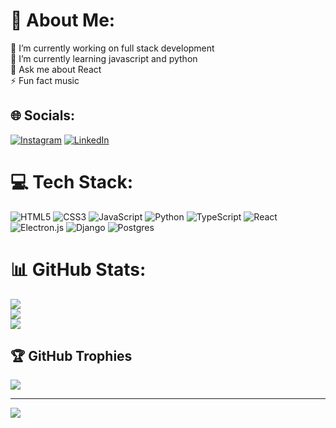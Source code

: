 # 💫 About Me:
🔭 I’m currently working on full stack development<br>🌱 I’m currently learning javascript and python<br>💬 Ask me about React<br>⚡ Fun fact music


## 🌐 Socials:
[![Instagram](https://img.shields.io/badge/Instagram-%23E4405F.svg?logo=Instagram&logoColor=white)](https://instagram.com/https://www.instagram.com/guipolo_sanf/) [![LinkedIn](https://img.shields.io/badge/LinkedIn-%230077B5.svg?logo=linkedin&logoColor=white)](https://linkedin.com/in/https://www.linkedin.com/in/guilhermepolo/) 

# 💻 Tech Stack:
![HTML5](https://img.shields.io/badge/html5-%23E34F26.svg?style=flat&logo=html5&logoColor=white) ![CSS3](https://img.shields.io/badge/css3-%231572B6.svg?style=flat&logo=css3&logoColor=white) ![JavaScript](https://img.shields.io/badge/javascript-%23323330.svg?style=flat&logo=javascript&logoColor=%23F7DF1E) ![Python](https://img.shields.io/badge/python-3670A0?style=flat&logo=python&logoColor=ffdd54) ![TypeScript](https://img.shields.io/badge/typescript-%23007ACC.svg?style=flat&logo=typescript&logoColor=white) ![React](https://img.shields.io/badge/react-%2320232a.svg?style=flat&logo=react&logoColor=%2361DAFB) ![Electron.js](https://img.shields.io/badge/Electron-191970?style=flat&logo=Electron&logoColor=white) ![Django](https://img.shields.io/badge/django-%23092E20.svg?style=flat&logo=django&logoColor=white) ![Postgres](https://img.shields.io/badge/postgres-%23316192.svg?style=flat&logo=postgresql&logoColor=white)
# 📊 GitHub Stats:
![](https://github-readme-stats.vercel.app/api?username=guipolo_09&theme=dark&hide_border=false&include_all_commits=true&count_private=false)<br/>
![](https://github-readme-streak-stats.herokuapp.com/?user=guipolo_09&theme=dark&hide_border=false)<br/>
![](https://github-readme-stats.vercel.app/api/top-langs/?username=guipolo_09&theme=dark&hide_border=false&include_all_commits=true&count_private=false&layout=compact)

## 🏆 GitHub Trophies
![](https://github-profile-trophy.vercel.app/?username=guipolo_09&theme=radical&no-frame=false&no-bg=true&margin-w=4)

---
[![](https://visitcount.itsvg.in/api?id=guipolo_09&icon=0&color=0)](https://visitcount.itsvg.in)

<!-- Proudly created with GPRM ( https://gprm.itsvg.in ) -->
